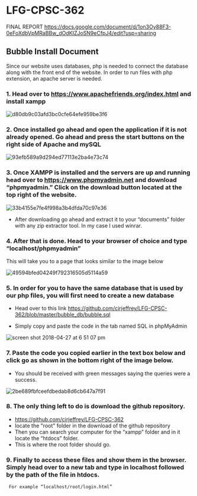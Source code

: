 # LFG-CPSC-362

FINAL REPORT
https://docs.google.com/document/d/1on3Oy88F3-0eFoXdbVpMRaBBw_dOdKIZJoSN9eCfpJ4/edit?usp=sharing

## Bubble Install Document

Since our website uses databases, php is needed to connect the database along with the front end of the website. In order to run files with php extension, an apache server is needed. 

### 1. Head over to https://www.apachefriends.org/index.html and install xampp

![d80db9c03afd3bc0cfe64efe959be3f6](https://user-images.githubusercontent.com/31262157/39280409-29f662f0-48b4-11e8-8b26-0e1b52fd9f32.png)


### 2. Once installed go ahead and open the application if it is not already opened. Go ahead and press the start buttons on the right side of Apache and mySQL

![93efb589a9d294ed77113e2ba4e73c74](https://user-images.githubusercontent.com/31262157/39280430-40f63c28-48b4-11e8-9c58-34f54eed9546.png)

### 3. Once XAMPP is installed and the servers are up and running head over to https://www.phpmyadmin.net and download “phpmyadmin.” Click on the download button located at the top right of the website.

![33b4155e7fe4f998a3b4dfda70c97e36](https://user-images.githubusercontent.com/31262157/39280441-4e19fc50-48b4-11e8-85fa-ad506b57998f.png)

- After downloading go ahead and extract it to your “documents” folder with any zip extractor tool. In my case I used winrar.


### 4. After that is done. Head to your browser of choice and type “localhost/phpmyadmin” 
This will take you to a page that looks similar to the image below

![49594bfed04249f792316505d5114a59](https://user-images.githubusercontent.com/31262157/39280508-a61419ea-48b4-11e8-86f9-efb450970566.png)

### 5. In order for you to have the same database that is used by our php files, you will first need to create a new database
- Head over to this link https://github.com/cirjeffrey/LFG-CPSC-362/blob/master/bubble_db/bubble.sql

- Simply copy and paste the code in the tab named SQL in phpMyAdmin

![screen shot 2018-04-27 at 6 51 07 pm](https://user-images.githubusercontent.com/31262157/39390646-66172e4c-4a4c-11e8-92a4-e24262965395.png)

### 7. Paste the code you copied earlier in the text box below and click go as shown in the bottom right of the image below.
- You should be received with green messages saying the queries were a success.

![2be689fbfceefdbedab8d6cb647a7f91](https://user-images.githubusercontent.com/31262157/39280621-4145bfc2-48b5-11e8-9a6d-588d95fee8eb.png)



### 8. The only thing left to do is download the github repository.
- https://github.com/cirjeffrey/LFG-CPSC-362
- locate the "root" folder in the download of the github repository
- Then you can search your computer for the “xampp” folder and in it locate the “htdocs” folder.
- This is where the root folder should go. 

### 9. Finally to access these files and show them in the browser. Simply head over to a new tab and type in localhost followed by the path of the file in htdocs.
     For example “localhost/root/login.html”

